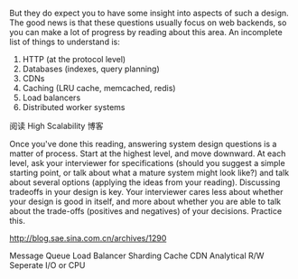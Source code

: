 But they do expect you to have some insight into aspects of such a design. The good news is that these questions usually focus on web backends, so you can make a lot of progress by reading about this area. An incomplete list of things to understand is:

1. HTTP (at the protocol level)
2. Databases (indexes, query planning)
3. CDNs
4. Caching (LRU cache, memcached, redis)
5. Load balancers
6. Distributed worker systems

阅读 High Scalability 博客

Once you've done this reading, answering system design questions is a matter of process. Start at the highest level, and move downward. At each level, ask your interviewer for specifications (should you suggest a simple starting point, or talk about what a mature system might look like?) and talk about several options (applying the ideas from your reading). Discussing tradeoffs in your design is key. Your interviewer cares less about whether your design is good in itself, and more about whether you are able to talk about the trade-offs (positives and negatives) of your decisions. Practice this.

http://blog.sae.sina.com.cn/archives/1290

Message Queue
Load Balancer
Sharding
Cache
CDN
Analytical
R/W Seperate
I/O or CPU